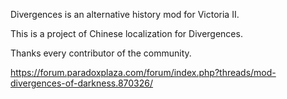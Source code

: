 Divergences is an alternative history mod for Victoria II.

This is a project of Chinese localization for Divergences.

Thanks every contributor of the community.

https://forum.paradoxplaza.com/forum/index.php?threads/mod-divergences-of-darkness.870326/